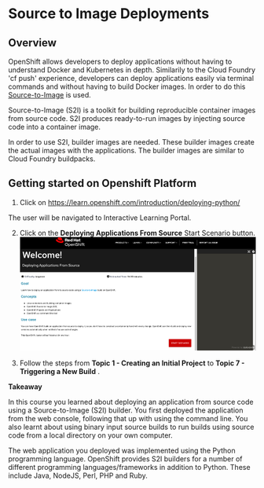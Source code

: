 # Source to Image Deployments

## Overview

OpenShift allows developers to deploy applications without having to understand Docker and Kubernetes in depth. Similarily to the Cloud Foundry 'cf push' experience, developers can deploy applications easily via terminal commands and without having to build Docker images. In order to do this [Source-to-Image](https://github.com/openshift/source-to-image) is used.

Source-to-Image (S2I) is a toolkit for building reproducible container images from source code. S2I produces ready-to-run images by injecting source code into a container image.

In order to use S2I, builder images are needed. These builder images create the actual images with the applications. The builder images are similar to Cloud Foundry buildpacks.

## Getting started on Openshift Platform

1) Click on https://learn.openshift.com/introduction/deploying-python/

The user will be navigated to Interactive Learning Portal.

2) Click on the **Deploying Applications From Source** Start Scenario button.
![Welcome](images/pic1.png)

3) Follow the steps from **Topic 1 - Creating an Initial Project** to **Topic 7 - Triggering a New Build** .

**Takeaway**

In this course you learned about deploying an application from source code using a Source-to-Image (S2I) builder. 
You first deployed the application from the web console, following that up with using the command line. 
You also learnt about using binary input source builds to run builds using source code from a local directory on your own computer.

The web application you deployed was implemented using the Python programming language.
OpenShift provides S2I builders for a number of different programming languages/frameworks in addition to Python. These include Java, NodeJS, Perl, PHP and Ruby.
